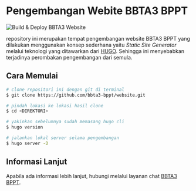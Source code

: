 # Pengembangan Webite BBTA3 BPPT

![Build & Deploy BBTA3 Website](https://github.com/bbta3-bppt/website/workflows/Build%20&%20Deploy%20BBTA3%20Website/badge.svg)

repository ini merupakan tempat pengembangan website BBTA3 BPPT yang dilakukan menggunakan konsep sederhana yaitu 
*Static Site Generator* melalui teknologi yang ditawarkan dari [HUGO](https://gohugo.io/). Sehingga ini menyebabkan 
terjadinya perombakan pengembangan dari semula.

## Cara Memulai

```bash
# clone repositori ini dengan git di terminal
$ git clone https://github.com/bbta3-bppt/website.git

# pindah lokasi ke lokasi hasil clone
$ cd <DIREKTORI>

# yakinkan sebelumnya sudah memasang hugo cli
$ hugo version

# jalankan lokal server selama pengembangan
$ hugo server -D
```

## Informasi Lanjut

Apabila ada informasi lebih lanjut, hubungi melalui layanan chat [BBTA3 BPPT](https://discord.gg/uwJ2NT3).
